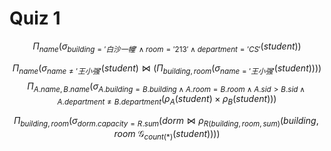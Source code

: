 # Quiz 1

$$
\Pi_{name}(\sigma_{building={'白沙一幢'\wedge room='213'\wedge department='CS'}}(student))
$$


$$\Pi_{name}(\sigma_{name\neq'王小强'}(student)\bowtie(\Pi_{building,room}(\sigma_{name='王小强'}(student))))$$
$$\Pi_{A.name,B.name}(\sigma_{A.building=B.building\wedge A.room=B.room \wedge A.sid>B.sid \wedge A.department\neq B.department}(\rho_A(student)\times \rho_B(student)))$$



$$
\Pi_{building,room}(\sigma_{dorm.capacity=R.sum}(dorm\bowtie\rho_{R(building,room,sum)}(building,room~\mathcal{G}_{count(*)}(student))) )
$$